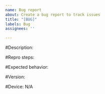 ```yaml
---
name: Bug report
about: Create a bug report to track issues
title: "[BUG]"
labels: Bug
assignees: ''

---
```


#Description:


#Repro steps:


#Expected behavior:


#Version:


#Device:
N/A
